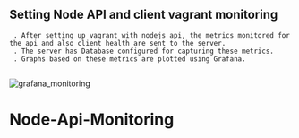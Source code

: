 ## Setting Node API and client vagrant monitoring

```
 . After setting up vagrant with nodejs api, the metrics monitored for the api and also client health are sent to the server.
 . The server has Database configured for capturing these metrics.
 . Graphs based on these metrics are plotted using Grafana.
 
```

![grafana_monitoring](https://github.dev.global.tesco.org/storage/user/1106/files/e94ad1f4-54e1-11e6-8f5f-27a762465ca4)
# Node-Api-Monitoring
